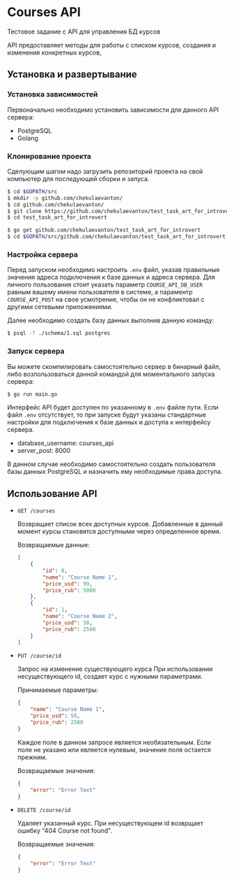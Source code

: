 # Courses API

Тестовое задание с API для управления БД курсов

API предоставляет методы для работы с списком курсов,
создания и изменения конкретных курсов,

## Установка и развертывание
### Установка зависимостей
Первоначально необходимо установить зависимости для данного API сервера:

-   PostgreSQL
-   Golang

### Клонирование проекта
Сделующим шагом надо загрузить репозиторий проекта на свой компьютер
для последующей сборки и запуса.

```bash
$ cd $GOPATH/src
$ mkdir -p github.com/chekulaevanton/
$ cd github.com/chekulaevanton/
$ git clone https://github.com/chekulaevanton/test_task_art_for_introvert.git
$ cd test_task_art_for_introvert
```

```bash
$ go get github.com/chekulaevanton/test_task_art_for_introvert
$ cd $GOPATH/src/github.com/chekulaevanton/test_task_art_for_introvert
```

### Настройка сервера
Перед запуском необходимо настроить ``.env`` файл, указав правильные значения
адреса подключения к базе данных и адреса сервера. Для личного пользования
стоит указать параметр ``COURSE_API_DB_USER`` равным вашему имени пользователя
в системе, а параментр ``COURSE_API_POST`` на свое усмотрение, чтобы он
не конфликтовал с другими сетевыми приложениями.

Далее необходимо создать базу данных выполнив данную команду:
```bash
$ psql -f ./schema/1.sql postgres
```

### Запуск сервера
Вы можете скомпилировать самостоятельно сервер в бинарный файл,
либо возпользоваться данной командой для моментального запуска
сервера:
```bash
$ go run main.go
```
Интерфейс API будет доступен по указанному в ``.env`` файле пути.
Если файл ``.env`` отсутствует, то при запуске будут указаны стандартные
настройки для подключения к базе данных и доступа к интерфейсу сервера.
- database_username: courses_api
- server_post: 8000

В данном случае необходимо самостоятельно создать пользователя базы данных
PostgreSQL и назначить ему необходимые права доступа.


## Использование API

-   `GET /courses`
      <p>
      Возвращает список всех доступных курсов.
      Добавленные в данный момент курсы становятся
      доступными через определенное время.
      </p>

    Возвращаемые данные:

    ```json
    [
        {
            "id": 0,
            "name": "Course Name 1",
            "price_usd": 99,
            "price_rub": 5000
        },
        {
            "id": 1,
            "name": "Course Name 2",
            "price_usd": 50,
            "price_rub": 2500
        }
    ]
    ```

-   `PUT /course/id`
      <p>
      Запрос на изменение существующего курса
      При использовании несуществующего id, создает
      курс с нужными параметрами.
      </p>

    Принимаемые параметры:

    ```json
    {
        "name": "Course Name 1",
        "price_usd": 50,
        "price_rub": 2500
    }
    ```

      <p>
      Каждое поле в данном запросе является необязательным.
      Если поле не указано или является нулевым, значение
      поля остается прежним.
      </p>

    Возвращаемые значения:

    ```json
    {
        "error": "Error Text"
    }
    ```

-   `DELETE /course/id`
      <p>
      Удаляет указанный курс. При несуществующем id
      возврщает ошибку "404 Course not found".
      </p>

    Возвращаемые значения:

    ```json
    {
        "error": "Error Text"
    }
    ```
